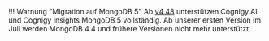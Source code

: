 !!! Warnung "Migration auf MongoDB 5"
    Ab [v4.48](https://docs.cognigy.com/release-notes/4.48/) unterstützen Cognigy.AI und Cognigy Insights MongoDB 5 vollständig. Ab unserer ersten Version im Juli werden MongoDB 4.4 und frühere Versionen nicht mehr unterstützt.